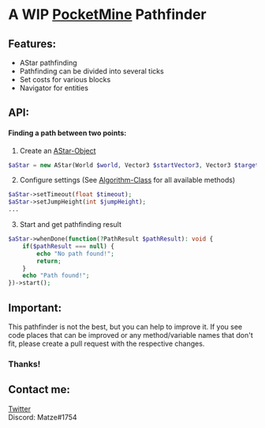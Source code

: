 # A WIP [PocketMine](https://github.com/pmmp/PocketMine-MP) Pathfinder

## Features:
- AStar pathfinding
- Pathfinding can be divided into several ticks
- Set costs for various blocks
- Navigator for entities

## API:

#### Finding a path between two points:

1. Create an [AStar-Object](https://github.com/Matze997/Pathfinder/blob/master/src/pathfinder/algorithm/astar/AStar.php)
````php
$aStar = new AStar(World $world, Vector3 $startVector3, Vector3 $targetVector3, ?AxisAlignedBB $axisAlignedBB);
````

2. Configure settings (See [Algorithm-Class](https://github.com/Matze997/Pathfinder/blob/master/src/pathfinder/algorithm/Algorithm.php) for all available methods)
````php
$aStar->setTimeout(float $timeout);
$aStar->setJumpHeight(int $jumpHeight);
...
````

3. Start and get pathfinding result
````php
$aStar->whenDone(function(?PathResult $pathResult): void {
    if($pathResult === null) {
        echo "No path found!";
        return;
    }
    echo "Path found!";
})->start();
````


## Important:
This pathfinder is not the best, but you can help to improve it. If you see code places that can be improved or any method/variable names that don't fit, please create a pull request with the respective changes.
### Thanks!

## Contact me:

[Twitter](https://twitter.com/Matze998/with_replies)  
Discord: Matze#1754
